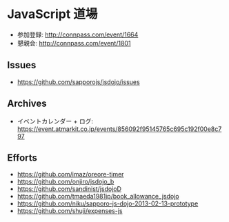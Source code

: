 # JavaScript 道場

* 参加登録: http://connpass.com/event/1664
* 懇親会: http://connpass.com/event/1801

## Issues
* https://github.com/sapporojs/jsdojo/issues

## Archives
* イベントカレンダー + ログ: https://event.atmarkit.co.jp/events/856092f95145765c695c192f00e8c797

## Efforts
* https://github.com/imaz/oreore-timer
* https://github.com/onjiro/jsdojo_b
* https://github.com/sandinist/jsdojoD
* https://github.com/tmaeda1981jp/book_allowance_jsdojo
* https://github.com/niku/sapporo-js-dojo-2013-02-13-prototype
* https://github.com/shuji/expenses-js
